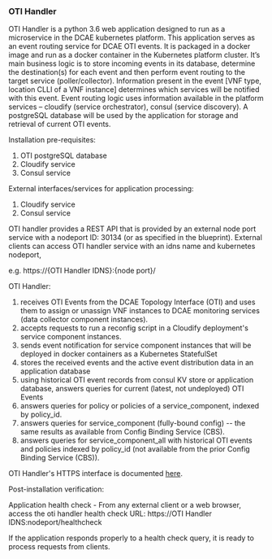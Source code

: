 ### OTI Handler

OTI Handler is a python 3.6 web application designed to run as a microservice in the DCAE kubernetes platform.
This application serves as an event routing service for DCAE OTI events. It is packaged in a docker image and run as a docker container in the Kubernetes platform cluster. It’s main business logic is to store incoming events in its database, determine the destination(s) for each event and then perform event routing to the target service (poller/collector). 
Information present in the event [VNF type, location CLLI of a VNF instance] determines which services will be notified with this event. Event routing logic uses information available in the platform services 
–
cloudify (service orchestrator), consul (service discovery).
A postgreSQL database will be used by the application for storage and retrieval of current OTI events.
  
Installation pre-requisites:

1. OTI postgreSQL database 
1. Cloudify service
1. Consul service

External interfaces/services for application processing:

1. Cloudify service
1. Consul service

OTI handler provides a REST API that is provided by an external node port service with a nodeport ID: 30134 (or as specified in the blueprint). External clients can access OTI handler service with an idns name and kubernetes nodeport,

e.g. https://{OTI Handler IDNS}:{node port}/

OTI Handler:
1. receives OTI Events from the DCAE Topology Interface (OTI) and uses them to
assign or unassign VNF instances to DCAE monitoring services (data collector component instances).
1. accepts requests to run a reconfig script in a Cloudify deployment's service component instances.
1. sends event notification for service component instances that will be deployed in docker containers as a Kubernetes StatefulSet
1. stores the received events and the active event distribution data in an application database
1. using historical OTI event records from consul KV store or application database, answers queries for current (latest, not undeployed) OTI Events
1. answers queries for policy or policies of a service_component, indexed by policy_id.
1. answers queries for service_component (fully-bound config) --
the same results as available from Config Binding Service (CBS).
1. answers queries for service_component_all with historical OTI events and policies indexed by policy_id
(not available from the prior Config Binding Service (CBS)).

OTI Handler's HTTPS interface is documented [here](./OTI-API.md).  

Post-installation verification:

Application health check - 
From any external client or a web browser, access the oti handler health check URL: https://OTI Handler IDNS:nodeport/healthcheck

If the application responds properly to a health check query, it is ready to process requests from clients.
